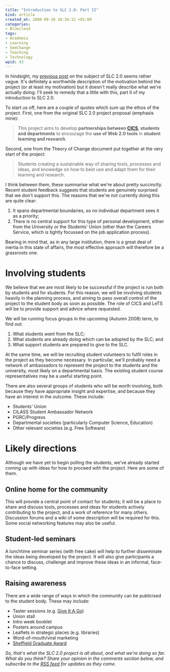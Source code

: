 ```yaml
--- 
title: "Introduction to SLC 2.0: Part II"
kind: article
created_at: 2008-09-10 18:34:32 +01:00
categories: 
- Bluecloud
tags: 
- Academia
- Learning
- SeeChange
- Teaching
- Technology
wpid: 43
---
```

In hindsight, my <a title="Part I" href="http://allacademic.wordpress.com/2008/09/03/introduction-to-slc-20-part-i/">previous post</a> on the subject of SLC 2.0 seems rather vague. It's definitely a worthwhile description of the motivation behind the project (or at least my motivation) but it doesn't really describe what we're actually doing. I'll seek to remedy that a little with this, part II of my introduction to SLC 2.0.

<!--more-->

To start us off, here are a couple of quotes which sum up the ethos of the project. First, one from the original SLC 2.0 project proposal (emphasis mine):
<blockquote>This project aims to develop <strong>partnerships between <a title="Corporate Information and Computing Services" href="http://www.shef.ac.uk/cics/">CICS</a>, students
and departments</strong> to encourage the <strong>use of Web 2.0 tools</strong> in
<strong>student learning and research</strong>.</blockquote>
Second, one from the Theory of Change document put together at the very start of the project:
<blockquote>Students creating a sustainable way of sharing tools, processes and
ideas, and knowedge on how to best use and adapt them for their
learning and research.</blockquote>
I think between them, these summarise what we're about pretty succinctly. Recent student feedback suggests that students are genuinely surprised that we don't support this. The reasons that we're not currently doing this are quite clear:
<ol>
	<li>It spans departmental boundaries, so no individual department sees it as a priority;</li>
	<li>There is no central support for this type of personal development, either from the University or the Students' Union (other than the Careers Service, which is tightly focussed on the job application process).</li>
</ol>
Bearing in mind that, as in any large institution, there is a great deal of inertia in this state of affairs, the most effective approach will therefore be a grassroots one.
<h1>Involving students</h1>
We believe that we are most likely to be successful if the project is run both by students and for students. For this reason, we will be involving students heavily in the planning process, and aiming to pass overall control of the project to the student body as soon as possible. The role of CICS and LeTS will be to provide support and advice where requested.

We will be running focus groups in the upcoming (Autumn 2008) term, to find out:
<ol>
	<li>What students <em>want</em> from the SLC;</li>
	<li>What students are already doing which can be adopted by the SLC; and</li>
	<li>What support students are prepared to give to the SLC.</li>
</ol>
At the same time, we will be recruiting student volunteers to fulfil roles in the project as they become necessary. In particular, we'll probably need a network of ambassadors to represent the project to the students and the university, most likely on a departmental basis. The existing student course representatives may be a useful starting point.

There are also several groups of students who will be worth involving, both because they have appropriate insight and expertise, and because they have an interest in the outcome. These include:
<ul>
	<li>Students' Union</li>
	<li>CILASS Student Ambassador Network</li>
	<li>PGRC/Progress</li>
	<li>Departmental societies (particularly Computer Science, Education)</li>
	<li>Other relevant societies (e.g. Free Software)</li>
</ul>
<h1>Likely directions</h1>
Although we have yet to begin polling the students, we've already started coming up with ideas for how to proceed with the project. Here are some of them.
<h2>Online home for the community</h2>
This will provide a central point of contact for students; it will be a place to share and discuss tools, processes and ideas for students actively contributing to the project, and a work of reference for many others. Discussion forums and a wiki of some description will be required for this. Some social networking features may also be useful.
<h2>Student-led seminars</h2>
A lunchtime seminar series (with free cake) will help to further disseminate the ideas being developed by the project. It will also give participants a chance to discuss, challenge and improve these ideas in an informal, face-to-face setting.
<h2>Raising awareness</h2>
There are a wide range of ways in which the community can be publicised to the student body. These may include:
<ul>
	<li>Taster sessions (e.g. <a title="Students' Union Give It A Go" href="http://www.shef.ac.uk/union/activities-and-sport/give-it-a-go.php">Give It A Go</a>)</li>
	<li>Union stall</li>
	<li>Intro week booklet</li>
	<li>Posters around campus</li>
	<li>Leaflets in strategic places (e.g. libraries)</li>
	<li>Word-of-mouth/viral marketing</li>
	<li><a title="Sheffield Graduate Award" href="http://www.shef.ac.uk/thesheffieldgraduateaward/">Sheffield Graduate Award</a></li>
</ul>
<em>So, that's what the SLC 2.0 project is all about, and what we're doing so far. What do you think? Share your opinion in the comments section below, and subscribe to the <a href="http://allacademic.wordpress.com/feed/">RSS feed</a> for updates as they come.</em>
